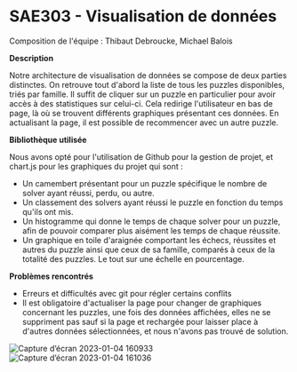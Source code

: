 # SAE303 - Visualisation de données

Composition de l'équipe : Thibaut Debroucke, Michael Balois

__Description__

Notre architecture de visualisation de données se compose de deux parties distinctes. On retrouve tout d'abord la liste de tous les puzzles disponibles, triés par famille. Il suffit de cliquer sur un puzzle en particulier pour avoir accès à des statistiques sur celui-ci. Cela redirige l'utilisateur en bas de page, là où se trouvent différents graphiques présentant ces données. En actualisant la page, il est possible de recommencer avec un autre puzzle.

__Bibliothèque utilisée__

Nous avons opté pour l'utilisation de Github pour la gestion de projet, et chart.js pour les graphiques du projet qui sont :

  - Un camembert présentant pour un puzzle spécifique le nombre de solver ayant réussi, perdu, ou autre.
  - Un classement des solvers ayant réussi le puzzle en fonction du temps qu'ils ont mis.
  - Un histogramme qui donne le temps de chaque solver pour un puzzle, afin de pouvoir comparer plus aisément les temps de chaque réussite.
  - Un graphique en toile d'araignée comportant les échecs, réussites et autres du puzzle ainsi que ceux de sa famille, comparés à ceux de la totalité des puzzles. Le tout sur une échelle en pourcentage.

__Problèmes rencontrés__

- Erreurs et difficultés avec git pour régler certains conflits
- Il est obligatoire d'actualiser la page pour changer de graphiques concernant les puzzles, une fois des données affichées, elles ne se suppriment pas sauf si la page et rechargée pour laisser place à d'autres données sélectionnées, et nous n'avons pas trouvé de solution.



![Capture d’écran 2023-01-04 160933](https://user-images.githubusercontent.com/98033699/210585831-86c227e9-32a0-419f-beb2-771d3043335d.png)
![Capture d’écran 2023-01-04 161036](https://user-images.githubusercontent.com/98033699/210586034-ae4fd1fb-593f-458b-99cc-14c2038075fd.png)
